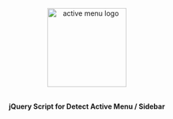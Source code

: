 <div align="center">
  <a><img src="https://lh3.googleusercontent.com/AsrqJVW9xh2YW_rq7Mh8nN41dNyj3oYF5LNEN6R-ZJys62P_2zHzjUjf3vl8vzF-AMGN2ZpvvSS8" alt="active menu logo" height="160"></a>
  <br>
  <br>
  <p>
    <b>jQuery Script for Detect Active Menu / Sidebar</b>
  </p>
  <p>
</div>
